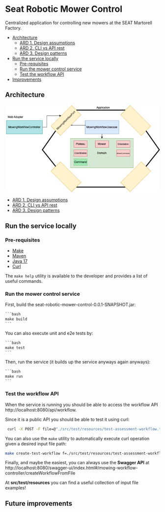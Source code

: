# Seat Robotic Mower Control

Centralized application for controlling new mowers at the SEAT Martorell Factory.
- [Architecture](#architecture)
    - [ARD 1. Design assumptions](<doc/ADR-1-Design-assumptions.md>)
    - [ARD 2. CLI vs API rest](<doc/ADR-2-CLI-vs-REST-API.md>)
    - [ARD 3. Design patterns](<doc/ADR-3-Design-patterns.md>)
- [Run the service locally](#run-the-service-locally)
    - [Pre-requisites](#pre-requisites)
    - [Run the mower control service](#run-the-mower-control-service)
    - [Test the workflow API](#test-the-workflow-api)
- [Improvements](#improvements)

## Architecture
![Hexagonal-Design.drawio.png](doc/images/Hexagonal-Design.drawio.png)

- [ARD 1. Design assumptions](<doc/ADR-1-Design-assumptions.md>)
- [ARD 2. CLI vs API rest](<doc/ADR-2-CLI-vs-REST-API.md>)
- [ARD 3. Design patterns](<doc/ADR-3-Design-patterns.md>)

## Run the service locally
### Pre-requisites
- [Make](https://www.gnu.org/software/make/)
- [Maven](https://maven.apache.org/)
- [Java 17](https://www.oracle.com/java/technologies/downloads/#java17)
- [Curl](https://curl.se/download.html)

The `make help` utility is available to the developer and provides a list of useful commands.

### Run the mower control service
First, build the seat-robotic-mower-control-0.0.1-SNAPSHOT.jar:

    ```bash
    make build
    ```

You can also execute unit and e2e tests by:

    ```bash
    make test
    ```

Then, run the service (it builds up the service anyways again anyways):

    ```bash
    make run
    ```
### Test the workflow API
When the service is running you should be able to access the workflow API http://localhost:8080/api/workflow. 

Since it is a public API you should be able to test it using curl:
```bash
 curl -X POST -F file=@"./src/test/resources/test-assessment-workflow.txt" http://localhost:8080/api/workflow
```

You can also use the `make` utility to automatically execute curl operation given a desired input file path:
```bash
make create-test-workflow f=./src/test/resources/test-assessment-workflow.txt
```

Finally, and maybe the easiest, you can always use the **Swagger API** at http://localhost:8080/swagger-ui/index.html#/mowing-workflow-controller/createWorkflowFromFile

At **src/test/resources** you can find a useful collection of input file examples!

## Future improvements
